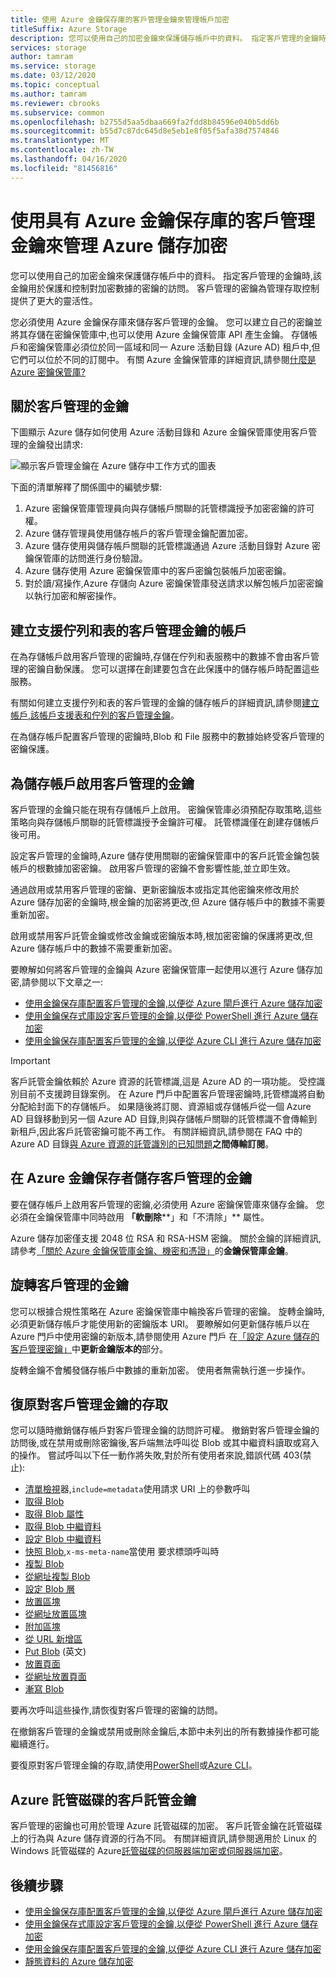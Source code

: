 ```yaml
---
title: 使用 Azure 金鑰保存庫的客戶管理金鑰來管理帳戶加密
titleSuffix: Azure Storage
description: 您可以使用自己的加密金鑰來保護儲存帳戶中的資料。 指定客戶管理的金鑰時,該金鑰用於保護和控制對加密數據的密鑰的訪問。 客戶管理的密鑰為管理存取控制提供了更大的靈活性。
services: storage
author: tamram
ms.service: storage
ms.date: 03/12/2020
ms.topic: conceptual
ms.author: tamram
ms.reviewer: cbrooks
ms.subservice: common
ms.openlocfilehash: b2755d5aa5dbaa669fa2fdd8b84596e040b5dd6b
ms.sourcegitcommit: b55d7c87dc645d8e5eb1e8f05f5afa38d7574846
ms.translationtype: MT
ms.contentlocale: zh-TW
ms.lasthandoff: 04/16/2020
ms.locfileid: "81456816"
---
```

# <a name="use-customer-managed-keys-with-azure-key-vault-to-manage-azure-storage-encryption"></a>使用具有 Azure 金鑰保存庫的客戶管理金鑰來管理 Azure 儲存加密

您可以使用自己的加密金鑰來保護儲存帳戶中的資料。 指定客戶管理的金鑰時,該金鑰用於保護和控制對加密數據的密鑰的訪問。 客戶管理的密鑰為管理存取控制提供了更大的靈活性。

您必須使用 Azure 金鑰保存庫來儲存客戶管理的金鑰。 您可以建立自己的密鑰並將其存儲在密鑰保管庫中,也可以使用 Azure 金鑰保管庫 API 產生金鑰。 存儲帳戶和密鑰保管庫必須位於同一區域和同一 Azure 活動目錄 (Azure AD) 租戶中,但它們可以位於不同的訂閱中。 有關 Azure 金鑰保管庫的詳細資訊,請參閱[什麼是 Azure 密鑰保管庫?](../../key-vault/general/overview.md)

## <a name="about-customer-managed-keys"></a>關於客戶管理的金鑰

下圖顯示 Azure 儲存如何使用 Azure 活動目錄和 Azure 金鑰保管庫使用客戶管理的金鑰發出請求:

![顯示客戶管理金鑰在 Azure 儲存中工作方式的圖表](media/encryption-customer-managed-keys/encryption-customer-managed-keys-diagram.png)

下面的清單解釋了關係圖中的編號步驟:

1. Azure 密鑰保管庫管理員向與存儲帳戶關聯的託管標識授予加密密鑰的許可權。
2. Azure 儲存管理員使用儲存帳戶的客戶管理金鑰配置加密。
3. Azure 儲存使用與儲存帳戶關聯的託管標識通過 Azure 活動目錄對 Azure 密鑰保管庫的訪問進行身份驗證。
4. Azure 儲存使用 Azure 密鑰保管庫中的客戶密鑰包裝帳戶加密密鑰。
5. 對於讀/寫操作,Azure 存儲向 Azure 密鑰保管庫發送請求以解包帳戶加密密鑰以執行加密和解密操作。

## <a name="create-an-account-that-supports-customer-managed-keys-for-queues-and-tables"></a>建立支援佇列和表的客戶管理金鑰的帳戶

在為存儲帳戶啟用客戶管理的密鑰時,存儲在佇列和表服務中的數據不會由客戶管理的密鑰自動保護。 您可以選擇在創建要包含在此保護中的儲存帳戶時配置這些服務。

有關如何建立支援佇列和表的客戶管理的金鑰的儲存帳戶的詳細資訊,請參閱[建立帳戶,該帳戶支援表和佇列的客戶管理金鑰](account-encryption-key-create.md)。

在為儲存帳戶配置客戶管理的密鑰時,Blob 和 File 服務中的數據始終受客戶管理的密鑰保護。

## <a name="enable-customer-managed-keys-for-a-storage-account"></a>為儲存帳戶啟用客戶管理的金鑰

客戶管理的金鑰只能在現有存儲帳戶上啟用。 密鑰保管庫必須預配存取策略,這些策略向與存儲帳戶關聯的託管標識授予金鑰許可權。 託管標識僅在創建存儲帳戶後可用。

設定客戶管理的金鑰時,Azure 儲存使用關聯的密鑰保管庫中的客戶託管金鑰包裝帳戶的根數據加密密鑰。 啟用客戶管理的密鑰不會影響性能,並立即生效。

通過啟用或禁用客戶管理的密鑰、更新密鑰版本或指定其他密鑰來修改用於 Azure 儲存加密的金鑰時,根金鑰的加密將更改,但 Azure 儲存帳戶中的數據不需要重新加密。

啟用或禁用客戶託管金鑰或修改金鑰或密鑰版本時,根加密密鑰的保護將更改,但 Azure 儲存帳戶中的數據不需要重新加密。

要瞭解如何將客戶管理的金鑰與 Azure 密鑰保管庫一起使用以進行 Azure 儲存加密,請參閱以下文章之一:

- [使用金鑰保存庫配置客戶管理的金鑰,以便從 Azure 閘戶進行 Azure 儲存加密](storage-encryption-keys-portal.md)
- [使用金鑰保存式庫設定客戶管理的金鑰,以便從 PowerShell 進行 Azure 儲存加密](storage-encryption-keys-powershell.md)
- [使用金鑰保存庫配置客戶管理的金鑰,以便從 Azure CLI 進行 Azure 儲存加密](storage-encryption-keys-cli.md)

> [!IMPORTANT]
> 客戶託管金鑰依賴於 Azure 資源的託管標識,這是 Azure AD 的一項功能。 受控識別目前不支援跨目錄案例。 在 Azure 門戶中配置客戶管理密鑰時,託管標識將自動分配給封面下的存儲帳戶。 如果隨後將訂閱、資源組或存儲帳戶從一個 Azure AD 目錄移動到另一個 Azure AD 目錄,則與存儲帳戶關聯的託管標識不會傳輸到新租戶,因此客戶託管密鑰可能不再工作。 有關詳細資訊,請參閱在 FAQ 中的 Azure AD 目錄[與 Azure 資源的託管識別的已知問題](../../active-directory/managed-identities-azure-resources/known-issues.md#transferring-a-subscription-between-azure-ad-directories)**之間傳輸訂閱**。  

## <a name="store-customer-managed-keys-in-azure-key-vault"></a>在 Azure 金鑰保存者儲存客戶管理的金鑰

要在儲存帳戶上啟用客戶管理的密鑰,必須使用 Azure 密鑰保管庫來儲存金鑰。 您必須在金鑰保管庫中同時啟用 **「軟刪除****」和「不清除」** 屬性。

Azure 儲存加密僅支援 2048 位 RSA 和 RSA-HSM 密鑰。 關於金鑰的詳細資訊,請參考[「關於 Azure 金鑰保管庫金鑰、機密和憑證」](../../key-vault/about-keys-secrets-and-certificates.md#key-vault-keys)的**金鑰保管庫金鑰**。

## <a name="rotate-customer-managed-keys"></a>旋轉客戶管理的金鑰

您可以根據合規性策略在 Azure 密鑰保管庫中輪換客戶管理的密鑰。 旋轉金鑰時,必須更新儲存帳戶才能使用新的密鑰版本 URI。 要瞭解如何更新儲存帳戶以在 Azure 門戶中使用密鑰的新版本,請參閱使用 Azure 門戶 在[「設定 Azure 儲存的客戶管理密鑰」](storage-encryption-keys-portal.md)中**更新金鑰版本的**部分。

旋轉金鑰不會觸發儲存帳戶中數據的重新加密。 使用者無需執行進一步操作。

## <a name="revoke-access-to-customer-managed-keys"></a>復原對客戶管理金鑰的存取

您可以隨時撤銷儲存帳戶對客戶管理金鑰的訪問許可權。 撤銷對客戶管理金鑰的訪問後,或在禁用或刪除密鑰後,客戶端無法呼叫從 Blob 或其中繼資料讀取或寫入的操作。 嘗試呼叫以下任一動作將失敗,對於所有使用者來說,錯誤代碼 403(禁止):

- [清單檢視](/rest/api/storageservices/list-blobs)器,`include=metadata`使用請求 URI 上的參數呼叫
- [取得 Blob](/rest/api/storageservices/get-blob)
- [取得 Blob 屬性](/rest/api/storageservices/get-blob-properties)
- [取得 Blob 中繼資料](/rest/api/storageservices/get-blob-metadata)
- [設定 Blob 中繼資料](/rest/api/storageservices/set-blob-metadata)
- [快照 Blob](/rest/api/storageservices/snapshot-blob),`x-ms-meta-name`當使用 要求標頭呼叫時
- [複製 Blob](/rest/api/storageservices/copy-blob)
- [從網址複製 Blob](/rest/api/storageservices/copy-blob-from-url)
- [設定 Blob 層](/rest/api/storageservices/set-blob-tier)
- [放置區塊](/rest/api/storageservices/put-block)
- [從網址放置區塊](/rest/api/storageservices/put-block-from-url)
- [附加區塊](/rest/api/storageservices/append-block)
- [從 URL 新增區](/rest/api/storageservices/append-block-from-url)
- [Put Blob](/rest/api/storageservices/put-blob) \(英文\)
- [放置頁面](/rest/api/storageservices/put-page)
- [從網址放置頁面](/rest/api/storageservices/put-page-from-url)
- [漸寫 Blob](/rest/api/storageservices/incremental-copy-blob)

要再次呼叫這些操作,請恢復對客戶管理的密鑰的訪問。

在撤銷客戶管理的金鑰或禁用或刪除金鑰后,本節中未列出的所有數據操作都可能繼續進行。

要復原對客戶管理金鑰的存取,請使用[PowerShell](storage-encryption-keys-powershell.md#revoke-customer-managed-keys)或[Azure CLI](storage-encryption-keys-cli.md#revoke-customer-managed-keys)。

## <a name="customer-managed-keys-for-azure-managed-disks"></a>Azure 託管磁碟的客戶託管金鑰

客戶管理的密鑰也可用於管理 Azure 託管磁碟的加密。 客戶託管金鑰在託管磁碟上的行為與 Azure 儲存資源的行為不同。 有關詳細資訊,請參閱適用於 Linux 的 Windows 託管磁碟的 Azure[託管磁碟](../../virtual-machines/windows/disk-encryption.md)[的伺服器端加密或伺服器端加密](../../virtual-machines/linux/disk-encryption.md)。

## <a name="next-steps"></a>後續步驟

- [使用金鑰保存庫配置客戶管理的金鑰,以便從 Azure 閘戶進行 Azure 儲存加密](storage-encryption-keys-portal.md)
- [使用金鑰保存式庫設定客戶管理的金鑰,以便從 PowerShell 進行 Azure 儲存加密](storage-encryption-keys-powershell.md)
- [使用金鑰保存庫配置客戶管理的金鑰,以便從 Azure CLI 進行 Azure 儲存加密](storage-encryption-keys-cli.md)
- [靜態資料的 Azure 儲存加密](storage-service-encryption.md)
